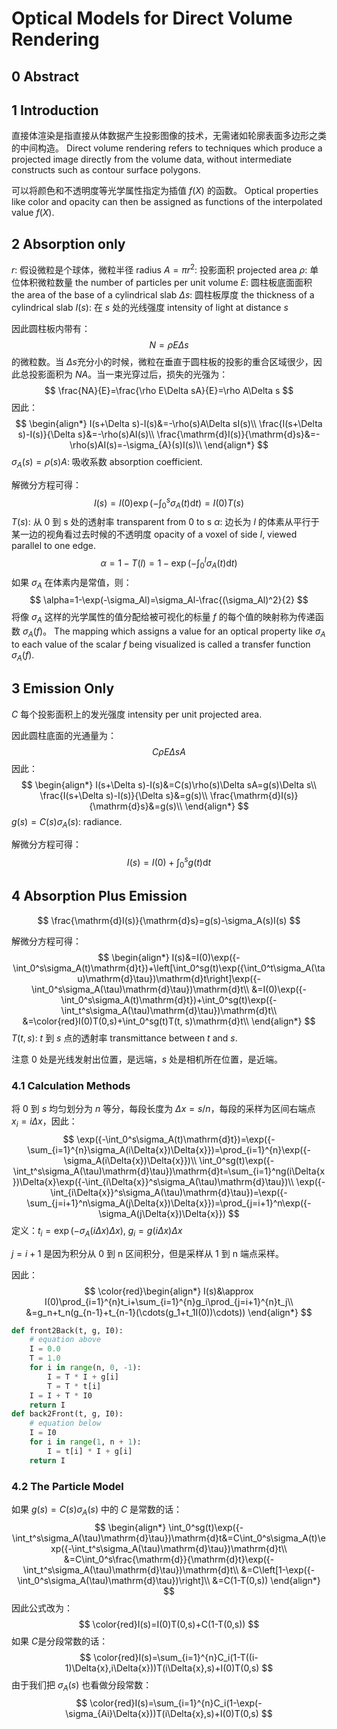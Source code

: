 # Optical Models for Direct Volume Rendering

## 0 Abstract

## 1 Introduction

直接体渲染是指直接从体数据产生投影图像的技术，无需诸如轮廓表面多边形之类的中间构造。
Direct volume rendering refers to techniques which produce a projected image directly from the volume data, without intermediate constructs such as contour surface polygons.

可以将颜色和不透明度等光学属性指定为插值 $f(X)$ 的函数。
Optical properties like color and opacity can then be assigned as functions of the interpolated value $f(X)$.

## 2 Absorption only

$r$: 假设微粒是个球体，微粒半径 radius
$A=\pi r^2$: 投影面积 projected area
$\rho$: 单位体积微粒数量 the number of particles per unit volume
$E$: 圆柱板底面面积 the area of the base of a cylindrical slab
$\Delta s$: 圆柱板厚度 the thickness of a cylindrical slab
$I(s)$: 在 $s$ 处的光线强度 intensity of light at distance $s$

因此圆柱板内带有：
$$
N=\rho E\Delta s
$$
的微粒数。当 $\Delta s$​ 充分小的时候，微粒在垂直于圆柱板的投影的重合区域很少，因此总投影面积为 $NA$。当一束光穿过后，损失的光强为：
$$
\frac{NA}{E}=\frac{\rho E\Delta sA}{E}=\rho A\Delta s
$$
因此：
$$
\begin{align*}
I(s+\Delta s)-I(s)&=-\rho(s)A\Delta sI(s)\\
\frac{I(s+\Delta s)-I(s)}{\Delta s}&=-\rho(s)AI(s)\\
\frac{\mathrm{d}I(s)}{\mathrm{d}s}&=-\rho(s)AI(s)=-\sigma_{A}(s)I(s)\\
\end{align*}
$$
$\sigma_{A}(s)=\rho(s)A$: 吸收系数 absorption coefficient.

解微分方程可得：
$$
I(s)=I(0)\exp({-\int_0^s\sigma_A(t)\mathrm{d}t})=I(0)T(s)
$$
$T(s)$: 从 0 到 s 处的透射率 transparent from 0 to s
$\alpha$: 边长为 $l$ 的体素从平行于某一边的视角看过去时候的不透明度 opacity of a voxel of side $l$, viewed parallel to one edge.
$$
\alpha=1-T(l)=1-\exp({-\int_0^l\sigma_A(t)\mathrm{d}t})
$$
如果 $\sigma_A$ 在体素内是常值，则：
$$
\alpha=1-\exp(-\sigma_Al)=\sigma_Al-\frac{(\sigma_Al)^2}{2}
$$
将像 $\sigma_A$ 这样的光学属性的值分配给被可视化的标量 $f$ 的每个值的映射称为传递函数 $\sigma_A(f)$。
The mapping which assigns a value for an optical property like $\sigma_A$ to each value of the scalar $f$ being visualized is called a transfer function $\sigma_A(f)$.

## 3 Emission Only

$C$ 每个投影面积上的发光强度 intensity per unit projected area.

因此圆柱底面的光通量为：
$$
C\rho E\Delta sA
$$
因此：
$$
\begin{align*}
I(s+\Delta s)-I(s)&=C(s)\rho(s)\Delta sA=g(s)\Delta s\\
\frac{I(s+\Delta s)-I(s)}{\Delta s}&=g(s)\\
\frac{\mathrm{d}I(s)}{\mathrm{d}s}&=g(s)\\
\end{align*}
$$
$g(s)=C(s)\sigma_A(s)$: radiance.

解微分方程可得：
$$
I(s)=I(0)+\int_0^sg(t)\mathrm{d}t
$$

## 4 Absorption Plus Emission

$$
\frac{\mathrm{d}I(s)}{\mathrm{d}s}=g(s)-\sigma_A(s)I(s)
$$

解微分方程可得：
$$
\begin{align*}
I(s)&=I(0)\exp({-\int_0^s\sigma_A(t)\mathrm{d}t})+\left[\int_0^sg(t)\exp({\int_0^t\sigma_A(\tau)\mathrm{d}\tau})\mathrm{d}t\right]\exp({-\int_0^s\sigma_A(\tau)\mathrm{d}\tau})\mathrm{d}t\\
&=I(0)\exp({-\int_0^s\sigma_A(t)\mathrm{d}t})+\int_0^sg(t)\exp({-\int_t^s\sigma_A(\tau)\mathrm{d}\tau})\mathrm{d}t\\
&=\color{red}I(0)T(0,s)+\int_0^sg(t)T(t, s)\mathrm{d}t\\
\end{align*}
$$
$T(t,s)$: $t$ 到 $s$ 点的透射率 transmittance between $t$ and $s$.

注意 0 处是光线发射出位置，是远端，$s$ 处是相机所在位置，是近端。

### 4.1 Calculation Methods

将 $0$ 到 $s$ 均匀划分为 $n$ 等分，每段长度为 $\Delta{x}=s/n$，每段的采样为区间右端点 $x_i=i\Delta{x}$，因此：
$$
\exp({-\int_0^s\sigma_A(t)\mathrm{d}t})=\exp({-\sum_{i=1}^{n}\sigma_A(i\Delta{x})\Delta{x}})=\prod_{i=1}^{n}\exp({-\sigma_A(i\Delta{x})\Delta{x}})\\
\int_0^sg(t)\exp({-\int_t^s\sigma_A(\tau)\mathrm{d}\tau})\mathrm{d}t=\sum_{i=1}^ng(i\Delta{x})\Delta{x}\exp({-\int_{i\Delta{x}}^s\sigma_A(\tau)\mathrm{d}\tau})\\
\exp({-\int_{i\Delta{x}}^s\sigma_A(\tau)\mathrm{d}\tau})=\exp({-\sum_{j=i+1}^n\sigma_A(j\Delta{x})\Delta{x}})=\prod_{j=i+1}^n\exp({-\sigma_A(j\Delta{x})\Delta{x}})
$$
定义：$t_i=\exp({-\sigma_A(i\Delta{x})\Delta{x}})$, $g_i=g(i\Delta{x})\Delta{x}$

$j=i+1$ 是因为积分从 0 到 n 区间积分，但是采样从 1 到 n 端点采样。

因此：
$$
\color{red}\begin{align*}
I(s)&\approx I(0)\prod_{i=1}^{n}t_i+\sum_{i=1}^{n}g_i\prod_{j=i+1}^{n}t_j\\
&=g_n+t_n(g_{n-1}+t_{n-1}(\cdots(g_1+t_1I(0))\cdots))
\end{align*}
$$

```python
def front2Back(t, g, I0):
    # equation above
    I = 0.0
    T = 1.0
    for i in range(n, 0, -1):
        I = T * I + g[i]
        T = T * t[i]
    I = I + T * I0
    return I
def back2Front(t, g, I0):
    # equation below
    I = I0
    for i in range(1, n + 1):
        I = t[i] * I + g[i]
    return I
```

### 4.2 The Particle Model

如果 $g(s)=C(s)\sigma_A(s)$ 中的 $C$ 是常数的话：
$$
\begin{align*}
\int_0^sg(t)\exp({-\int_t^s\sigma_A(\tau)\mathrm{d}\tau})\mathrm{d}t&=C\int_0^s\sigma_A(t)\exp({-\int_t^s\sigma_A(\tau)\mathrm{d}\tau})\mathrm{d}t\\
&=C\int_0^s\frac{\mathrm{d}}{\mathrm{d}t}\exp({-\int_t^s\sigma_A(\tau)\mathrm{d}\tau})\mathrm{d}t\\
&=C\left[1-\exp({-\int_0^s\sigma_A(\tau)\mathrm{d}\tau})\right]\\
&=C(1-T(0,s))
\end{align*}
$$
因此公式改为：
$$
\color{red}I(s)=I(0)T(0,s)+C(1-T(0,s))
$$
如果 $C$​ 是分段常数的话：
$$
\color{red}I(s)=\sum_{i=1}^{n}C_i(1-T((i-1)\Delta{x},i\Delta{x}))T(i\Delta{x},s)+I(0)T(0,s)
$$
由于我们把 $\sigma_A(s)$ 也看做分段常数：
$$
\color{red}I(s)=\sum_{i=1}^{n}C_i(1-\exp(-\sigma_{Ai}\Delta{x}))T(i\Delta{x},s)+I(0)T(0,s)
$$


